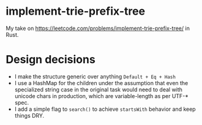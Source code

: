 # implement-trie-prefix-tree
My take on https://leetcode.com/problems/implement-trie-prefix-tree/ in Rust.

# Design decisions
* I make the structure generic over anything `Default + Eq + Hash`
* I use a HashMap for the children under the assumption that even the
  specialized string case in the original task would need to deal with
  unicode chars in production, which are variable-length as per UTF-*
  spec.
* I add a simple flag to `search()` to achieve `startsWith` behavior and keep things DRY.
